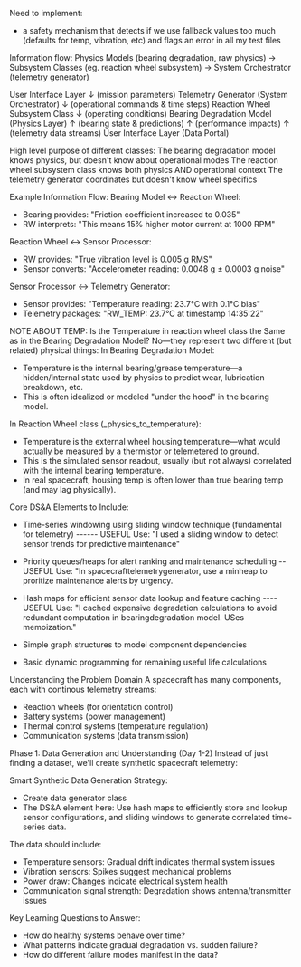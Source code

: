 Need to implement:
- a safety mechanism that detects if we use fallback values too much (defaults for temp, vibration, etc) and flags an error in all my test files

Information flow:
Physics Models (bearing degradation, raw physics) → Subsystem Classes (eg. reaction wheel subsystem) → System Orchestrator (telemetry generator)

User Interface Layer
    ↓ (mission parameters)
Telemetry Generator (System Orchestrator)
    ↓ (operational commands & time steps)
Reaction Wheel Subsystem Class
    ↓ (operating conditions)
Bearing Degradation Model (Physics Layer)
    ↑ (bearing state & predictions)
    ↑ (performance impacts)
    ↑ (telemetry data streams)
User Interface Layer (Data Portal)


High level purpose of different classes:
The bearing degradation model knows physics, but doesn't know about operational modes
The reaction wheel subsystem class knows both physics AND operational context
The telemetry generator coordinates but doesn't know wheel specifics


Example Information Flow:
Bearing Model ↔ Reaction Wheel:
- Bearing provides: "Friction coefficient increased to 0.035"
- RW interprets: "This means 15% higher motor current at 1000 RPM"

Reaction Wheel ↔ Sensor Processor:
- RW provides: "True vibration level is 0.005 g RMS"
- Sensor converts: "Accelerometer reading: 0.0048 g ± 0.0003 g noise"

Sensor Processor ↔ Telemetry Generator:
- Sensor provides: "Temperature reading: 23.7°C with 0.1°C bias"
- Telemetry packages: "RW_TEMP: 23.7°C at timestamp 14:35:22"

NOTE ABOUT TEMP:
Is the Temperature in reaction wheel class the Same as in the Bearing Degradation Model?
No—they represent two different (but related) physical things:
In Bearing Degradation Model:
- Temperature is the internal bearing/grease temperature—a hidden/internal state used by physics to predict wear, lubrication breakdown, etc.
- This is often idealized or modeled "under the hood" in the bearing model.

In Reaction Wheel class (_physics_to_temperature):
- Temperature is the external wheel housing temperature—what would actually be measured by a thermistor or telemetered to ground.
- This is the simulated sensor readout, usually (but not always) correlated with the internal bearing temperature.
- In real spacecraft, housing temp is often lower than true bearing temp (and may lag physically).





Core DS&A Elements to Include:
- Time-series windowing using sliding window technique (fundamental for telemetry) ------ USEFUL
Use: "I used a sliding window to detect sensor trends for predictive maintenance"

- Priority queues/heaps for alert ranking and maintenance scheduling -- USEFUL
Use: "In spacecrafttelemetrygenerator, use a minheap to proritize maintenance alerts by urgency. 

- Hash maps for efficient sensor data lookup and feature caching ---- USEFUL
Use: "I cached expensive degradation calculations to avoid redundant computation in bearingdegradation model. USes memoization."

- Simple graph structures to model component dependencies
- Basic dynamic programming for remaining useful life calculations



Understanding the Problem Domain
A spacecraft has many components, each with continous telemetry streams:
- Reaction wheels (for orientation control)
- Battery systems (power management)
- Thermal control systems (temperature regulation)
- Communication systems (data transmission)


Phase 1: Data Generation and Understanding (Day 1-2)
Instead of just finding a dataset, we'll create synthetic spacecraft telemetry:

Smart Synthetic Data Generation Strategy:
- Create data generator class
- The DS&A element here: Use hash maps to efficiently store and lookup sensor configurations, and sliding windows to generate correlated time-series data.

The data should include:
- Temperature sensors: Gradual drift indicates thermal system issues
- Vibration sensors: Spikes suggest mechanical problems
- Power draw: Changes indicate electrical system health
- Communication signal strength: Degradation shows antenna/transmitter issues

Key Learning Questions to Answer:
- How do healthy systems behave over time?
- What patterns indicate gradual degradation vs. sudden failure?
- How do different failure modes manifest in the data?